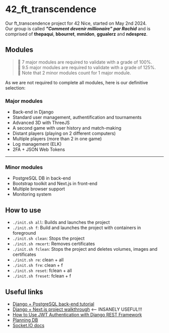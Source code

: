 # 42_ft_transcendence
Our ft_transcendence project for 42 Nice, started on May 2nd 2024.  
Our group is called ***"Comment devenir millionaire" par Rachid*** and is comprised of **thepaqui**, **bbourret**, **mmidon**, **ggualerz** and **ndesprez**.

## Modules

> 📝 7 major modules are required to validate with a grade of 100%.  
> 📝 9.5 major modules are required to validate with a grade of 125%.  
> 📝 Note that 2 minor modules count for 1 major module.  

As we are not required to complete all modules, here is our definitive selection:
### Major modules
- Back-end in Django
- Standard user management, authentification and tournaments
- Advanced 3D with ThreeJS
- A second game with user history and match-making
- Distant players (playing on 2 different computers)
- Multiple players (more than 2 in one game)
- Log management (ELK)
- 2FA + JSON Web Tokens
---
### Minor modules
- PostgreSQL DB in back-end
- Bootstrap toolkit and Next.js in front-end
- Multiple browser support
- Monitoring system

## How to use

- `./init.sh all`: Builds and launches the project
- `./init.sh f`: Build and launches the project with containers in foreground
- `./init.sh clean`: Stops the project
- `./init.sh rmcert`: Removes certificates
- `./init.sh fclean`: Stops the project and deletes volumes, images and certificates
- `./init.sh re`: clean + all
- `./init.sh fre`: clean + f
- `./init.sh reset`: fclean + all
- `./init.sh freset`: fclean + f

## Useful links

- [Django + PostgreSQL back-end tutorial](https://www.w3schools.com/django/)
- [Django + Next.js project walkthrough](https://youtube.com/playlist?list=PLPSM8rIid1a0SMqmFOfoHRbyfQ5ipQX79&si=Hx5byuBxDHRUbHmL) <-- INSANELY USEFUL!!!
- [How to Use JWT Authentication with Django REST Framework](https://simpleisbetterthancomplex.com/tutorial/2018/12/19/how-to-use-jwt-authentication-with-django-rest-framework.html)
- [Planning DB](https://app.diagrams.net/)
- [Socket.IO docs](https://socket.io/docs/v3/)
